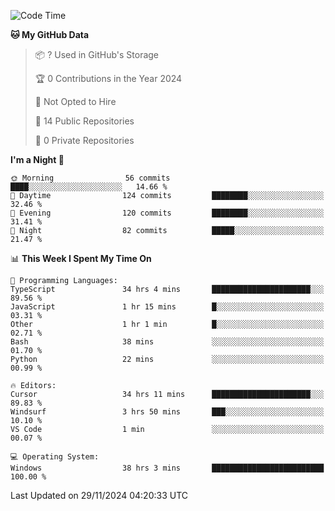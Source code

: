 <!--START_SECTION:waka-->
![Code Time](http://img.shields.io/badge/Code%20Time-6%2C394%20hrs%2054%20mins-blue)

**🐱 My GitHub Data** 

> 📦 ? Used in GitHub's Storage 
 > 
> 🏆 0 Contributions in the Year 2024
 > 
> 🚫 Not Opted to Hire
 > 
> 📜 14 Public Repositories 
 > 
> 🔑 0 Private Repositories 
 > 
**I'm a Night 🦉** 

```text
🌞 Morning                56 commits          ████░░░░░░░░░░░░░░░░░░░░░   14.66 % 
🌆 Daytime                124 commits         ████████░░░░░░░░░░░░░░░░░   32.46 % 
🌃 Evening                120 commits         ████████░░░░░░░░░░░░░░░░░   31.41 % 
🌙 Night                  82 commits          █████░░░░░░░░░░░░░░░░░░░░   21.47 % 
```


📊 **This Week I Spent My Time On** 

```text
💬 Programming Languages: 
TypeScript               34 hrs 4 mins       ██████████████████████░░░   89.56 % 
JavaScript               1 hr 15 mins        █░░░░░░░░░░░░░░░░░░░░░░░░   03.31 % 
Other                    1 hr 1 min          █░░░░░░░░░░░░░░░░░░░░░░░░   02.71 % 
Bash                     38 mins             ░░░░░░░░░░░░░░░░░░░░░░░░░   01.70 % 
Python                   22 mins             ░░░░░░░░░░░░░░░░░░░░░░░░░   00.99 % 

🔥 Editors: 
Cursor                   34 hrs 11 mins      ██████████████████████░░░   89.83 % 
Windsurf                 3 hrs 50 mins       ███░░░░░░░░░░░░░░░░░░░░░░   10.10 % 
VS Code                  1 min               ░░░░░░░░░░░░░░░░░░░░░░░░░   00.07 % 

💻 Operating System: 
Windows                  38 hrs 3 mins       █████████████████████████   100.00 % 
```


 Last Updated on 29/11/2024 04:20:33 UTC
<!--END_SECTION:waka-->

